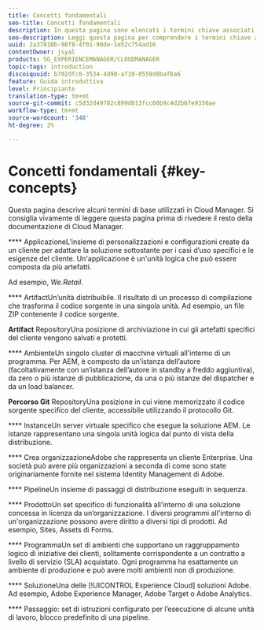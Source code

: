 ```yaml
---
title: Concetti fondamentali
seo-title: Concetti fondamentali
description: In questa pagina sono elencati i termini chiave associati a Cloud Manager.
seo-description: Leggi questa pagina per comprendere i termini chiave associati a Cloud Manager.
uuid: 2a37810b-98f8-4f01-90de-1e52c754ad16
contentOwner: jsyal
products: SG_EXPERIENCEMANAGER/CLOUDMANAGER
topic-tags: introduction
discoiquuid: b702dfc0-3534-4d90-af19-8559d8baf6a6
feature: Guida introduttiva
level: Principiante
translation-type: tm+mt
source-git-commit: c5d32d49782c899d013fcc60b9c4d2b67e9350ae
workflow-type: tm+mt
source-wordcount: '348'
ht-degree: 2%

---
```



# Concetti fondamentali {#key-concepts}

Questa pagina descrive alcuni termini di base utilizzati in Cloud Manager. Si consiglia vivamente di leggere questa pagina prima di rivedere il resto della documentazione di Cloud Manager.

**** ApplicazioneL’insieme di personalizzazioni e configurazioni create da un cliente per adattare la soluzione sottostante per i casi d’uso specifici e le esigenze del cliente. Un&#39;applicazione è un&#39;unità logica che può essere composta da più artefatti.

Ad esempio, *We.Retail*.

**** ArtifactUn’unità distribuibile. Il risultato di un processo di compilazione che trasforma il codice sorgente in una singola unità. Ad esempio, un file ZIP contenente il codice sorgente.

**Artifact** RepositoryUna posizione di archiviazione in cui gli artefatti specifici del cliente vengono salvati e protetti.

**** AmbienteUn singolo cluster di macchine virtuali all&#39;interno di un programma. Per AEM, è composto da un’istanza dell’autore (facoltativamente con un’istanza dell’autore in standby a freddo aggiuntiva), da zero o più istanze di pubblicazione, da una o più istanze del dispatcher e da un load balancer.

**Percorso Git** RepositoryUna posizione in cui viene memorizzato il codice sorgente specifico del cliente, accessibile utilizzando il protocollo Git.

**** InstanceUn server virtuale specifico che esegue la soluzione AEM. Le istanze rappresentano una singola unità logica dal punto di vista della distribuzione.

**** Crea organizzazioneAdobe che rappresenta un cliente Enterprise. Una società può avere più organizzazioni a seconda di come sono state originariamente fornite nel sistema Identity Management di Adobe.

**** PipelineUn insieme di passaggi di distribuzione eseguiti in sequenza.

**** ProdottoUn set specifico di funzionalità all’interno di una soluzione concessa in licenza da un’organizzazione. I diversi programmi all&#39;interno di un&#39;organizzazione possono avere diritto a diversi tipi di prodotti. Ad esempio, Sites, Assets di Forms.

**** ProgrammaUn set di ambienti che supportano un raggruppamento logico di iniziative dei clienti, solitamente corrispondente a un contratto a livello di servizio (SLA) acquistato. Ogni programma ha esattamente un ambiente di produzione e può avere molti ambienti non di produzione.

**** SoluzioneUna delle  [!UICONTROL Experience Cloud] soluzioni Adobe. Ad esempio, Adobe Experience Manager, Adobe Target o Adobe Analytics.

**** Passaggio: set di istruzioni configurato per l’esecuzione di alcune unità di lavoro, blocco predefinito di una pipeline.
